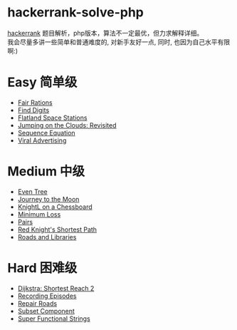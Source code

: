 # hackerrank-solve-php
[hackerrank](https://www.hackerrank.com) 题目解析，php版本，算法不一定最优，但力求解释详细。  
我会尽量多讲一些简单和普通难度的, 对新手友好一点, 同时, 也因为自己水平有限啊:) 

# Easy 简单级
* [Fair Rations](./Fair-Rations)
* [Find Digits](./Find-Digits)
* [Flatland Space Stations](./Flatland-Space-Stations)
* [Jumping on the Clouds: Revisited](./Jumping-Clouds)
* [Sequence Equation](./Sequence-Equation)
* [Viral Advertising](./Viral-Advertising)

# Medium 中级
* [Even Tree](./Even-Tree)
* [Journey to the Moon](./Journey-to-the-Moon)
* [KnightL on a Chessboard](./KnightL-on-a-Chessboard)
* [Minimum Loss](./Minimum-Loss)
* [Pairs](./Pairs)
* [Red Knight's Shortest Path](./Red-Knight-Path)
* [Roads and Libraries](./Roads-and-Libraries)

# Hard 困难级
* [Dijkstra: Shortest Reach 2](./Dijkstra-Reach2)
* [Recording Episodes](./Recording-Episodes)
* [Repair Roads](./Repair-Roads)
* [Subset Component](./Subset-Component)
* [Super Functional Strings](./Super-Functional-Strings)